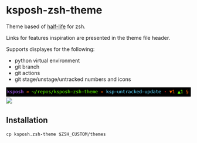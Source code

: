 # ksposh-zsh-theme

Theme based of [half-life](https://github.com/ohmyzsh/ohmyzsh/blob/master/themes/half-life.zsh-theme) for zsh.

Links for features inspiration are presented in the theme file header.

Supports displayes for the following:

- python virtual environment
- git branch
- git actions 
- git stage/unstage/untracked numbers and icons

![](images/ksp_zsh_theme.png)
![](images/ksp_zsh_theme_actions.png)

## Installation

    cp ksposh.zsh-theme $ZSH_CUSTOM/themes

